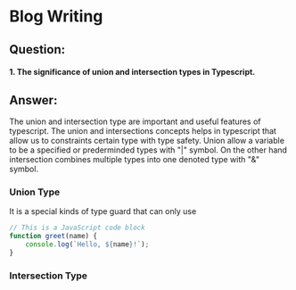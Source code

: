
  # Blog Writing
  ## Question:
  #### 1. The significance of union and intersection types in Typescript.

  
  ## Answer:
  The union and intersection type are important and useful features of typescript.
  The union and intersections concepts helps in typescript that allow us to constraints certain type with type safety. Union allow a variable to be a specified or prederminded types with "|" symbol. On the other hand intersection combines multiple types into one denoted type with "&" symbol. 



### Union Type
It is a special kinds of type guard that can only use

```javascript
// This is a JavaScript code block
function greet(name) {
    console.log(`Hello, ${name}!`);
}
```


### Intersection Type